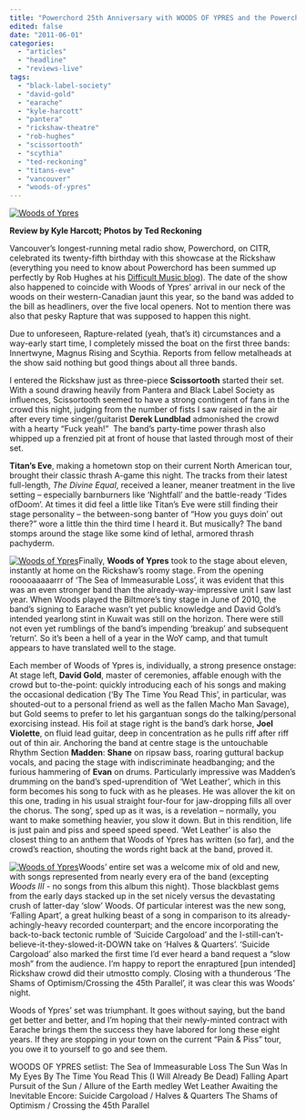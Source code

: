 ```yaml
---
title: "Powerchord 25th Anniversary with WOODS OF YPRES and the Powerchord bands!"
edited: false
date: "2011-06-01"
categories:
  - "articles"
  - "headline"
  - "reviews-live"
tags:
  - "black-label-society"
  - "david-gold"
  - "earache"
  - "kyle-harcott"
  - "pantera"
  - "rickshaw-theatre"
  - "rob-hughes"
  - "scissortooth"
  - "scythia"
  - "ted-reckoning"
  - "titans-eve"
  - "vancouver"
  - "woods-of-ypres"
---
```


[![](http://www.hellbound.ca/wp-content/uploads/2011/05/5769043588_1e4632c325_z-595x396.jpg "Woods of Ypres")](http://www.hellbound.ca/wp-content/uploads/2011/05/5769043588_1e4632c325_z.jpg)

**Review by Kyle Harcott; Photos by Ted Reckoning**

Vancouver’s longest-running metal radio show, Powerchord, on CITR, celebrated its twenty-fifth birthday with this showcase at the Rickshaw (everything you need to know about Powerchord has been summed up perfectly by Rob Hughes at his [Difficult Music blog](http://diffmusic.blogspot.com/2011/05/25-years-of-powerchord.html "Difficult Music blog")). The date of the show also happened to coincide with Woods of Ypres’ arrival in our neck of the woods on their western-Canadian jaunt this year, so the band was added to the bill as headliners, over the five local openers. Not to mention there was also that pesky Rapture that was supposed to happen this night.

Due to unforeseen, Rapture-related (yeah, that’s it) circumstances and a way-early start time, I completely missed the boat on the first three bands: Innertwyne, Magnus Rising and Scythia. Reports from fellow metalheads at the show said nothing but good things about all three bands.

I entered the Rickshaw just as three-piece **Scissortooth** started their set. With a sound drawing heavily from Pantera and Black Label Society as influences, Scissortooth seemed to have a strong contingent of fans in the crowd this night, judging from the number of fists I saw raised in the air after every time singer/guitarist **Derek Lundblad** admonished the crowd with a hearty “Fuck yeah!”  The band’s party-time power thrash also whipped up a frenzied pit at front of house that lasted through most of their set.

**Titan’s Eve**, making a hometown stop on their current North American tour, brought their classic thrash A-game this night. The tracks from their latest full-length, _The Divine Equal_, received a leaner, meaner treatment in the live setting – especially barnburners like ‘Nightfall’ and the battle-ready ‘Tides ofDoom’. At times it did feel a little like Titan’s Eve were still finding their stage personality – the between-song banter of “How you guys doin’ out there?” wore a little thin the third time I heard it. But musically? The band stomps around the stage like some kind of lethal, armored thrash pachyderm.

[![](http://www.hellbound.ca/wp-content/uploads/2011/05/5768501875_fa8ba6b093_z-290x434.jpg "Woods of Ypres")](http://www.hellbound.ca/wp-content/uploads/2011/05/5768501875_fa8ba6b093_z.jpg)Finally, **Woods of Ypres** took to the stage about eleven, instantly at home on the Rickshaw’s roomy stage. From the opening rooooaaaaarrr of ‘The Sea of Immeasurable Loss’, it was evident that this was an even stronger band than the already-way-impressive unit I saw last year. When Woods played the Biltmore’s tiny stage in June of 2010, the band’s signing to Earache wasn’t yet public knowledge and David Gold’s intended yearlong stint in Kuwait was still on the horizon. There were still not even yet rumblings of the band’s impending ‘breakup’ and subsequent ‘return’. So it’s been a hell of a year in the WoY camp, and that tumult appears to have translated well to the stage.

Each member of Woods of Ypres is, individually, a strong presence onstage: At stage left, **David Gold**, master of ceremonies, affable enough with the crowd but to-the-point: quickly introducing each of his songs and making the occasional dedication (‘By The Time You Read This’, in particular, was shouted-out to a personal friend as well as the fallen Macho Man Savage), but Gold seems to prefer to let his gargantuan songs do the talking/personal exorcising instead. His foil at stage right is the band’s dark horse, **Joel Violette**, on fluid lead guitar, deep in concentration as he pulls riff after riff out of thin air. Anchoring the band at centre stage is the untouchable Rhythm Section **Madden**: **Shane** on ripsaw bass, roaring guttural backup vocals, and pacing the stage with indiscriminate headbanging; and the furious hammering of **Evan** on drums. Particularly impressive was Madden’s drumming on the band’s sped-uprendition of ‘Wet Leather’, which in this form becomes his song to fuck with as he pleases. He was allover the kit on this one, trading in his usual straight four-four for jaw-dropping fills all over the chorus. The song’, sped up as it was, is a revelation – normally, you want to make something heavier, you slow it down. But in this rendition, life is just pain and piss and speed speed speed. ‘Wet Leather’ is also the closest thing to an anthem that Woods of Ypres has written (so far), and the crowd’s reaction, shouting the words right back at the band, proved it.

[![](http://www.hellbound.ca/wp-content/uploads/2011/05/5769043748_a2039227a4_z-290x434.jpg "Woods of Ypres")](http://www.hellbound.ca/wp-content/uploads/2011/05/5769043748_a2039227a4_z.jpg)Woods’ entire set was a welcome mix of old and new, with songs represented from nearly every era of the band (excepting _Woods III_ - no songs from this album this night). Those blackblast gems from the early days stacked up in the set nicely versus the devastating crush of latter-day ‘slow’ Woods. Of particular interest was the new song, ‘Falling Apart’, a great hulking beast of a song in comparison to its already-achingly-heavy recorded counterpart; and the encore incorporating the back-to-back tectonic rumble of ‘Suicide Cargoload’ and the I-still-can’t-believe-it-they-slowed-it-DOWN take on ‘Halves & Quarters’. ‘Suicide Cargoload’ also marked the first time I’d ever heard a band request a “slow mosh” from the audience. I’m happy to report the enraptured \[pun intended\] Rickshaw crowd did their utmostto comply. Closing with a thunderous ‘The Shams of Optimism/Crossing the 45th Parallel’, it was clear this was Woods’ night.

Woods of Ypres’ set was triumphant. It goes without saying, but the band get better and better, and I’m hoping that their newly-minted contract with Earache brings them the success they have labored for long these eight years. If they are stopping in your town on the current “Pain & Piss” tour, you owe it to yourself to go and see them.

WOODS OF YPRES setlist: The Sea of Immeasurable Loss The Sun Was In My Eyes By The Time You Read This (I Will Already Be Dead) Falling Apart Pursuit of the Sun / Allure of the Earth medley Wet Leather Awaiting the Inevitable Encore: Suicide Cargoload / Halves & Quarters The Shams of Optimism / Crossing the 45th Parallel
